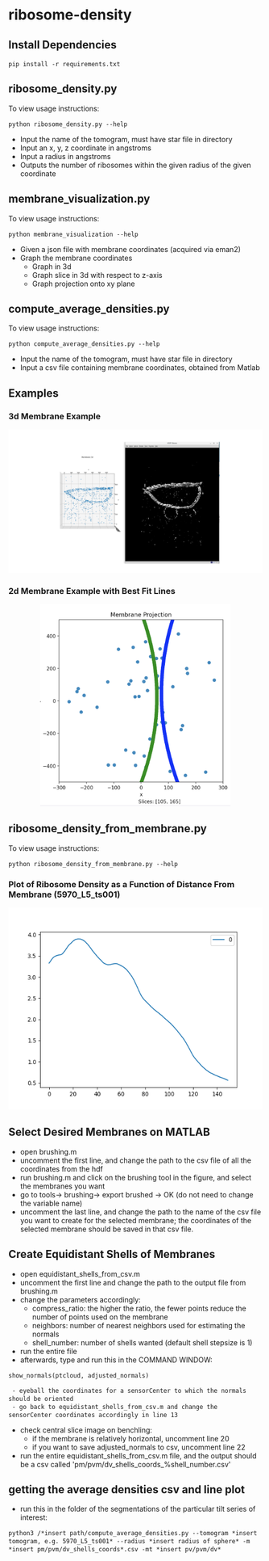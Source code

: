 # ribosome-density
## Install Dependencies
```
pip install -r requirements.txt
```
## ribosome_density.py
To view usage instructions:
```
python ribosome_density.py --help
```
* Input the name of the tomogram, must have star file in directory
* Input an x, y, z coordinate in angstroms
* Input a radius in angstroms
* Outputs the number of ribosomes within the given radius of the given coordinate

## membrane_visualization.py
To view usage instructions:
```
python membrane_visualization --help
```
* Given a json file with membrane coordinates (acquired via eman2)
* Graph the membrane coordinates
  * Graph in 3d
  * Graph slice in 3d with respect to z-axis
  * Graph projection onto xy plane
  
## compute_average_densities.py
To view usage instructions:
```
python compute_average_densities.py --help
```
* Input the name of the tomogram, must have star file in directory
* Input a csv file containing membrane coordinates, obtained from Matlab

## Examples
### 3d Membrane Example
![3d Membrane Example](https://github.com/emersonli20/ribosome-density/blob/master/3d_membrane.png)

### 2d Membrane Example with Best Fit Lines
<p align="center">
 <img src="https://github.com/emersonli20/ribosome-density/blob/master/2d_membrane_best_fit_lines.png" alt="2d Membrane Example with Best Fit Lines" height=400 class="center">
</p>

## ribosome_density_from_membrane.py
To view usage instructions:
```
python ribosome_density_from_membrane.py --help
```
### Plot of Ribosome Density as a Function of Distance From Membrane (5970_L5_ts001)
<p align="center">
 <img src="https://github.com/emersonli20/ribosome-density/blob/master/5970_L5_ts001_densities_plot.png" alt="Ribosome density plot of 5970_L5_ts001" height=400 class="center">
</p>


## Select Desired Membranes on MATLAB

* open brushing.m
* uncomment the first line, and change the path to the csv file of all the coordinates from the hdf
* run brushing.m and click on the brushing tool in the figure, and select the membranes you want
* go to tools-> brushing-> export brushed -> OK (do not need to change the variable name)
* uncomment the last line, and change the path to the name of the csv file you want to create for the selected membrane; the coordinates of the selected membrane should be saved in that csv file.

## Create Equidistant Shells of Membranes
* open equidistant_shells_from_csv.m
* uncomment the first line and change the path to the output file from brushing.m
* change the parameters accordingly: 
     - compress_ratio: the higher the ratio, the fewer points reduce the number of points used on the membrane
     - neighbors: number of nearest neighbors used for estimating the normals
     - shell_number: number of shells wanted (default shell stepsize is 1)
* run the entire file
* afterwards, type and run this in the COMMAND WINDOW:
```
show_normals(ptcloud, adjusted_normals) 
```
     - eyeball the coordinates for a sensorCenter to which the normals should be oriented
     - go back to equidistant_shells_from_csv.m and change the sensorCenter coordinates accordingly in line 13
* check central slice image on benchling:
     - if the membrane is relatively horizontal, uncomment line 20
     - if you want to save adjusted_normals to csv, uncomment line 22
* run the entire equidistant_shells_from_csv.m file, and the output should be a csv called 'pm/pvm/dv_shells_coords_%shell_number.csv'

## getting the average densities csv and line plot
* run this in the folder of the segmentations of the particular tilt series of interest:
```
python3 /*insert path/compute_average_densities.py --tomogram *insert tomogram, e.g. 5970_L5_ts001* --radius *insert radius of sphere* -m *insert pm/pvm/dv_shells_coords*.csv -mt *insert pv/pvm/dv*
```
